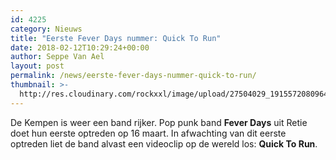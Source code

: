 ```yaml
---
id: 4225
category: Nieuws
title: "Eerste Fever Days nummer: Quick To Run"
date: 2018-02-12T10:29:24+00:00
author: Seppe Van Ael
layout: post
permalink: /news/eerste-fever-days-nummer-quick-to-run/
thumbnail: >-
  http://res.cloudinary.com/rockxxl/image/upload/27504029_191557208096484_3279346560822202037_o.jpg
---
```

De Kempen is weer een band rijker. Pop punk band **Fever Days** uit Retie doet hun eerste optreden op 16 maart. In afwachting van dit eerste optreden liet de band alvast een videoclip op de wereld los: **Quick To Run**.
